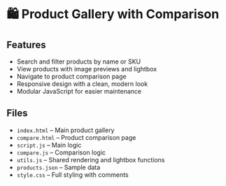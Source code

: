 # 🛍️ Product Gallery with Comparison

## Features
- Search and filter products by name or SKU
- View products with image previews and lightbox
- Navigate to product comparison page
- Responsive design with a clean, modern look
- Modular JavaScript for easier maintenance

## Files
- `index.html` – Main product gallery
- `compare.html` – Product comparison page
- `script.js` – Main logic
- `compare.js` – Comparison logic
- `utils.js` – Shared rendering and lightbox functions
- `products.json` – Sample data
- `style.css` – Full styling with comments
